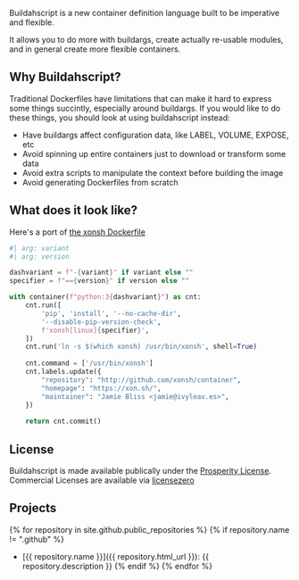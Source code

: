Buildahscript is a new container definition language built to be imperative and flexible.

It allows you to do more with buildargs, create actually re-usable modules, and in general create more flexible containers.

## Why Buildahscript?

Traditional Dockerfiles have limitations that can make it hard to express some things succintly, especially around buildargs. If you would like to do these things, you should look at using buildahscript instead:

* Have buildargs affect configuration data, like LABEL, VOLUME, EXPOSE, etc
* Avoid spinning up entire containers just to download or transform some data
* Avoid extra scripts to manipulate the context before building the image
* Avoid generating Dockerfiles from scratch

## What does it look like?

Here's a port of [the xonsh Dockerfile](https://github.com/xonsh/container/blob/9faa8ade1977b144526099758bd543ca1cc7a36e/templates/Dockerfile.xonsh)

```python
#| arg: variant
#| arg: version

dashvariant = f"-{variant}" if variant else ""
specifier = f"=={version}" if version else ""

with container(f"python:3{dashvariant}") as cnt:
    cnt.run([
        'pip', 'install', '--no-cache-dir',
        '--disable-pip-version-check',
        f'xonsh[linux]{specifier}',
    ])
    cnt.run('ln -s $(which xonsh) /usr/bin/xonsh', shell=True)
    
    cnt.command = ['/usr/bin/xonsh']
    cnt.labels.update({
        "repository": "http://github.com/xonsh/container",
        "homepage": "https://xon.sh/",
        "maintainer": "Jamie Bliss <jamie@ivyleav.es>",
    })
    
    return cnt.commit()
```

## License

Buildahscript is made available publically under the [Prosperity License](https://prosperitylicense.com/). Commercial Licenses are available via [licensezero](https://licensezero.com/offers/6aeb69c8-088b-41c2-b6ef-e7327ded1b7b)

## Projects

{% for repository in site.github.public_repositories %}
  {% if repository.name != ".github" %}
  * [{{ repository.name }}]({{ repository.html_url }}): {{ repository.description }}
  {% endif %}
{% endfor %}
